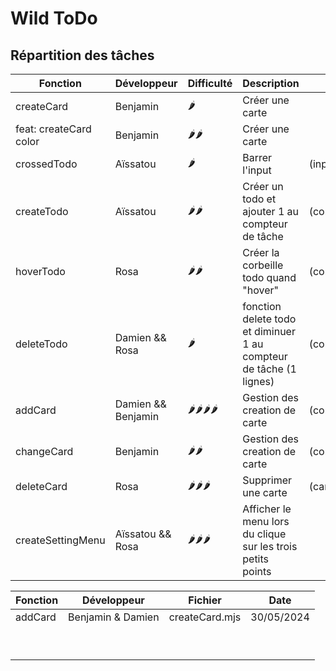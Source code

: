 # Wild ToDo

## Répartition des tâches

| Fonction               | Développeur        | Difficulté | Description                                                        | params           |
| ---------------------- | ------------------ | ---------- | ------------------------------------------------------------------ | ---------------- |
| createCard             | Benjamin           | 🌶️          | Créer une carte                                                    |                  |
| feat: createCard color | Benjamin           | 🌶️🌶️         | Créer une carte                                                    |                  |
| crossedTodo            | Aïssatou           | 🌶️          | Barrer l'input                                                     | (input)          |
| createTodo             | Aïssatou           | 🌶️🌶️         | Créer un todo et ajouter 1 au compteur de tâche                    | (container)      |
| hoverTodo              | Rosa               | 🌶️🌶️         | Créer la corbeille todo quand "hover"                              | (containerInput) |
| deleteTodo             | Damien && Rosa     | 🌶️          | fonction delete todo et diminuer 1 au compteur de tâche (1 lignes) | (containerInput) |
| addCard                | Damien && Benjamin | 🌶️🌶️🌶️🌶️       | Gestion des creation de carte                                      | (containerCard)  |
| changeCard             | Benjamin           | 🌶️🌶️         | Gestion des creation de carte                                      | (containerCard)  |
| deleteCard             | Rosa               | 🌶️🌶️🌶️        | Supprimer une carte                                                | (card)           |
| createSettingMenu      | Aïssatou && Rosa   | 🌶️🌶️🌶️        | Afficher le menu lors du clique sur les trois petits points        |                  |

| Fonction | Développeur       | Fichier        | Date       |
| -------- | ----------------- | -------------- | ---------- |
| addCard  | Benjamin & Damien | createCard.mjs | 30/05/2024 |
|          |                   |                |            |
|          |                   |                |            |
|          |                   |                |            |
|          |                   |                |            |
|          |                   |                |            |
|          |                   |                |            |
|          |                   |                |            |
|          |                   |                |            |
|          |                   |                |            |